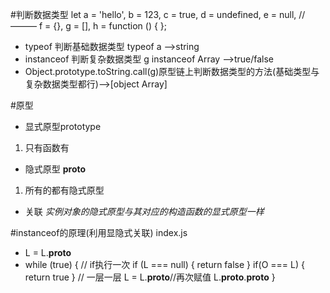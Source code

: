 #判断数据类型
let a = 'hello',
    b = 123,
    c = true,
    d = undefined,
    e = null,
    // ———
    f = {},
    g = [],
    h = function () { };
- typeof 判断基础数据类型  typeof a ——>string
- instanceof 判断复杂数据类型 g instanceof Array ——>true/false
- Object.prototype.toString.call(g)原型链上判断数据类型的方法(基础类型与复杂数据类型都行)——>[object Array]

#原型
- 显式原型prototype
1. 只有函数有

- 隐式原型 __proto__
1. 所有的都有隐式原型

- 关联
*实例对象的隐式原型与其对应的构造函数的显式原型一样*

#instanceof的原理(利用显隐式关联) index.js
- L = L.__proto__ 
- while (true) {
        // if执行一次
        if (L === null) {
            return false
        }
        if(O === L) {
            return true
        }
        // 一层一层
        L = L.__proto__//再次赋值 L.__proto__.__proto__
    }
